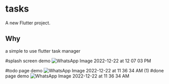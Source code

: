 # tasks

A new Flutter project.

## Why
a simple to use flutter task manager

#splash screen demo
![WhatsApp Image 2022-12-22 at 12 07 03 PM](https://user-images.githubusercontent.com/109500059/209072889-7a0f4589-c9a7-4496-a5a2-41a83f29a568.jpeg)

#todo page demo
![WhatsApp Image 2022-12-22 at 11 36 34 AM (1)](https://user-images.githubusercontent.com/109500059/209072989-60862a6c-0fb4-420f-b0f4-de950428fb85.jpeg)
#done page demo
![WhatsApp Image 2022-12-22 at 11 36 34 AM](https://user-images.githubusercontent.com/109500059/209073014-ad3e2584-4826-4d64-8fab-6db3a50976a1.jpeg)










